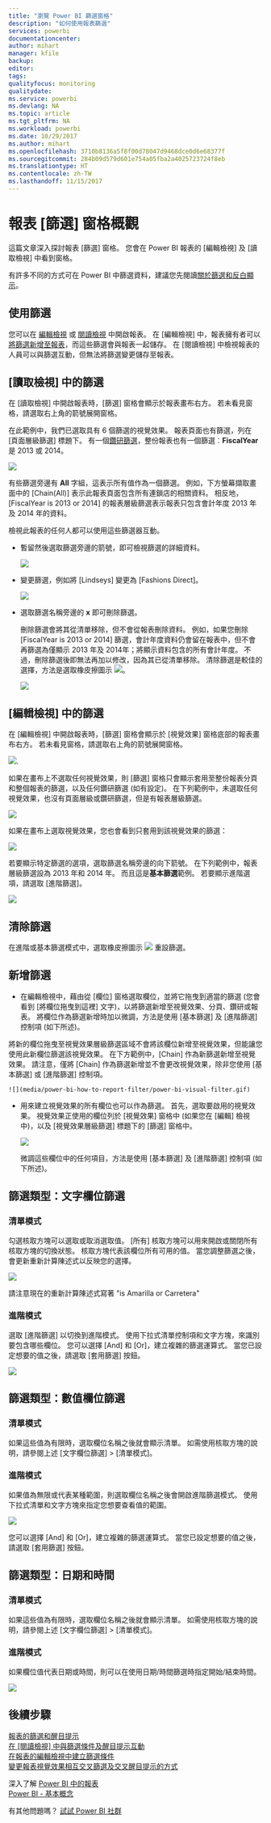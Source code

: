 ```yaml
---
title: "瀏覽 Power BI 篩選窗格"
description: "如何使用報表篩選"
services: powerbi
documentationcenter: 
author: mihart
manager: kfile
backup: 
editor: 
tags: 
qualityfocus: monitoring
qualitydate: 
ms.service: powerbi
ms.devlang: NA
ms.topic: article
ms.tgt_pltfrm: NA
ms.workload: powerbi
ms.date: 10/29/2017
ms.author: mihart
ms.openlocfilehash: 3710b8136a5f8f00d78047d9468dce0d6e68377f
ms.sourcegitcommit: 284b09d579d601e754a05fba2a4025723724f8eb
ms.translationtype: HT
ms.contentlocale: zh-TW
ms.lasthandoff: 11/15/2017
---
```

# <a name="take-a-tour-of-the-report-filters-pane"></a>報表 [篩選] 窗格概觀
這篇文章深入探討報表 [篩選] 窗格。 您會在 Power BI 報表的 [編輯檢視] 及 [讀取檢視] 中看到窗格。

有許多不同的方式可在 Power BI 中篩選資料，建議您先閱讀[關於篩選和反白顯示](power-bi-reports-filters-and-highlighting.md)。

## <a name="working-with-filters"></a>使用篩選
您可以在 [編輯檢視](service-interact-with-a-report-in-editing-view.md) 或 [閱讀檢視](service-interact-with-a-report-in-reading-view.md) 中開啟報表。 在 [編輯檢視] 中，報表擁有者可以[將篩選新增至報表](power-bi-report-add-filter.md)，而這些篩選會與報表一起儲存。 在 [閱讀檢視] 中檢視報表的人員可以與篩選互動，但無法將篩選變更儲存至報表。

## <a name="filters-in-reading-view"></a>[讀取檢視] 中的篩選
在 [讀取檢視] 中開啟報表時，[篩選] 窗格會顯示於報表畫布右方。 若未看見窗格，請選取右上角的箭號展開窗格。

在此範例中，我們已選取具有 6 個篩選的視覺效果。 報表頁面也有篩選，列在 [頁面層級篩選] 標題下。 有一個[鑽研篩選](power-bi-report-add-filter.md)，整份報表也有一個篩選︰**FiscalYear** 是 2013 或 2014。

![](media/power-bi-how-to-report-filter/power-bi-filter-list.png)

有些篩選旁邊有 **All** 字組，這表示所有值作為一個篩選。  例如，下方螢幕擷取畫面中的 [Chain(All)] 表示此報表頁面包含所有連鎖店的相關資料。  相反地，[FiscalYear is 2013 or 2014] 的報表層級篩選表示報表只包含會計年度 2013 年及 2014 年的資料。

檢視此報表的任何人都可以使用這些篩選器互動。

* 暫留然後選取篩選旁邊的箭號，即可檢視篩選的詳細資料。
  
   ![](media/power-bi-how-to-report-filter/power-bi-expan-filter.png)
* 變更篩選，例如將 [Lindseys] 變更為 [Fashions Direct]。
  
     ![](media/power-bi-how-to-report-filter/power-bi-filter-chain.png)
* 選取篩選名稱旁邊的 **x** 即可刪除篩選。
  
  刪除篩選會將其從清單移除，但不會從報表刪除資料。  例如，如果您刪除 [FiscalYear is 2013 or 2014] 篩選，會計年度資料仍會留在報表中，但不會再篩選為僅顯示 2013 年及 2014年；將顯示資料包含的所有會計年度。  不過，刪除篩選後即無法再加以修改，因為其已從清單移除。 清除篩選是較佳的選擇，方法是選取橡皮擦圖示 ![](media/power-bi-how-to-report-filter/power-bi-eraser-icon.png)。
  
  ![](media/power-bi-how-to-report-filter/power-bi-delete-filter.png)

## <a name="filters-in-editing-view"></a>[編輯檢視] 中的篩選
在 [編輯檢視] 中開啟報表時，[篩選] 窗格會顯示於 [視覺效果] 窗格底部的報表畫布右方。 若未看見窗格，請選取右上角的箭號展開窗格。

![](media/power-bi-how-to-report-filter/power-bi-all-filters.png).  

如果在畫布上不選取任何視覺效果，則 [篩選] 窗格只會顯示套用至整份報表分頁和整個報表的篩選，以及任何鑽研篩選 (如有設定)。 在下列範例中，未選取任何視覺效果，也沒有頁面層級或鑽研篩選，但是有報表層級篩選。  

![](media/power-bi-how-to-report-filter/power-bi-no-visual.png)  

如果在畫布上選取視覺效果，您也會看到只套用到該視覺效果的篩選：   

![](media/power-bi-how-to-report-filter/power-bi-visual-filters.png)

若要顯示特定篩選的選項，選取篩選名稱旁邊的向下箭號。  在下列範例中，報表層級篩選設為 2013 年和 2014 年。 而且這是**基本篩選**範例。  若要顯示進階選項，請選取 [進階篩選]。

![](media/power-bi-how-to-report-filter/pbi_filterlistdropdown.jpg)

## <a name="clear-a-filter"></a>清除篩選
 在進階或基本篩選模式中，選取橡皮擦圖示 ![](media/power-bi-how-to-report-filter/pbi_erasericon.jpg) 重設篩選。 

## <a name="add-a-filter"></a>新增篩選
* 在編輯檢視中，藉由從 [欄位] 窗格選取欄位，並將它拖曳到適當的篩選 (您會看到 [將欄位拖曳到這裡] 文字)，以將篩選新增至視覺效果、分頁、鑽研或報表。 將欄位作為篩選新增時加以微調，方法是使用 [基本篩選] 及 [進階篩選] 控制項 (如下所述)。

將新的欄位拖曳至視覺效果層級篩選區域不會將該欄位新增至視覺效果，但能讓您使用此新欄位篩選該視覺效果。 在下方範例中，[Chain] 作為新篩選新增至視覺效果。 請注意，僅將 [Chain] 作為篩選新增並不會更改視覺效果，除非您使用 [基本篩選] 或 [進階篩選] 控制項。

    ![](media/power-bi-how-to-report-filter/power-bi-visual-filter.gif)

* 用來建立視覺效果的所有欄位也可以作為篩選。 首先，選取要啟用的視覺效果。 視覺效果正使用的欄位列於 [視覺效果] 窗格中 (如果您在 [編輯] 檢視中)，以及 [視覺效果層級篩選] 標題下的 [篩選] 窗格中。
  
   ![](media/power-bi-how-to-report-filter/power-bi-visual-filter.png)  
  
   微調這些欄位中的任何項目，方法是使用 [基本篩選] 及 [進階篩選] 控制項 (如下所述)。

## <a name="types-of-filters-text-field-filters"></a>篩選類型：文字欄位篩選
### <a name="list-mode"></a>清單模式
勾選核取方塊可以選取或取消選取值。 [所有]  核取方塊可以用來開啟或關閉所有核取方塊的切換狀態。 核取方塊代表該欄位所有可用的值。  當您調整篩選之後，會更新重新計算陳述式以反映您的選擇。 

![](media/power-bi-how-to-report-filter/pbi_restatement.png)

請注意現在的重新計算陳述式寫著 "is Amarilla or Carretera"

### <a name="advanced-mode"></a>進階模式
選取 [進階篩選]  以切換到進階模式。 使用下拉式清單控制項和文字方塊，來識別要包含哪些欄位。 您可以選擇 [And] 和 [Or]，建立複雜的篩選運算式。 當您已設定想要的值之後，請選取 [套用篩選]  按鈕。  

![](media/power-bi-how-to-report-filter/aboutfilters.png)

## <a name="types-of-filters-numeric-field-filters"></a>篩選類型：數值欄位篩選
### <a name="list-mode"></a>清單模式
如果這些值為有限時，選取欄位名稱之後就會顯示清單。  如需使用核取方塊的說明，請參閱上述 [文字欄位篩選] &gt; [清單模式]。   

### <a name="advanced-mode"></a>進階模式
如果值為無限或代表某種範圍，則選取欄位名稱之後會開啟進階篩選模式。 使用下拉式清單和文字方塊來指定您想要查看值的範圍。 

![](media/power-bi-how-to-report-filter/pbi_dropdown-and-text.png)

您可以選擇 [And] 和 [Or]，建立複雜的篩選運算式。 當您已設定想要的值之後，請選取 [套用篩選]  按鈕。

## <a name="types-of-filters-date-and-time"></a>篩選類型：日期和時間
### <a name="list-mode"></a>清單模式
如果這些值為有限時，選取欄位名稱之後就會顯示清單。  如需使用核取方塊的說明，請參閱上述 [文字欄位篩選] &gt; [清單模式]。   

### <a name="advanced-mode"></a>進階模式
如果欄位值代表日期或時間，則可以在使用日期/時間篩選時指定開始/結束時間。  

![](media/power-bi-how-to-report-filter/pbi_date-time-filters.png)

## <a name="next-steps"></a>後續步驟
[報表的篩選和醒目提示](power-bi-reports-filters-and-highlighting.md)  
[在 [閱讀檢視] 中與篩選條件及醒目提示互動](service-interact-with-a-report-in-reading-view.md)  
[在報表的編輯檢視中建立篩選條件](power-bi-report-add-filter.md)  
[變更報表視覺效果相互交叉篩選及交叉醒目提示的方式](service-reports-visual-interactions.md)

深入了解 [Power BI 中的報表](service-reports.md)  
[Power BI - 基本概念](service-basic-concepts.md)

有其他問題嗎？ [試試 Power BI 社群](http://community.powerbi.com/)

